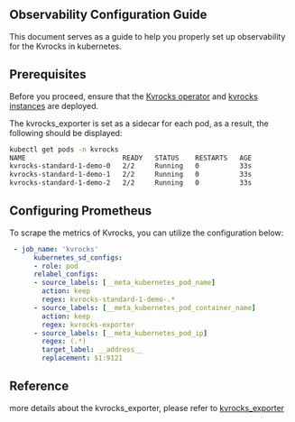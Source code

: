 ## Observability Configuration Guide
This document serves as a guide to help you properly set up observability for the Kvrocks in kubernetes.

## Prerequisites
Before you proceed, ensure that the [Kvrocks operator](../deploy/operator/) and [kvrocks instances](../examples/standard.yaml) are deployed.

The kvrocks_exporter is set as a sidecar for each pod, as a result, the following should be displayed:

```bash
kubectl get pods -n kvrocks
NAME                        READY   STATUS    RESTARTS   AGE
kvrocks-standard-1-demo-0   2/2     Running   0          33s
kvrocks-standard-1-demo-1   2/2     Running   0          33s
kvrocks-standard-1-demo-2   2/2     Running   0          33s
```

## Configuring Prometheus
To scrape the metrics of Kvrocks, you can utilize the configuration below:

```yaml
 - job_name: 'kvrocks'
      kubernetes_sd_configs:
      - role: pod
      relabel_configs:
      - source_labels: [__meta_kubernetes_pod_name]
        action: keep
        regex: kvrocks-standard-1-demo-.*
      - source_labels: [__meta_kubernetes_pod_container_name]
        action: keep
        regex: kvrocks-exporter
      - source_labels: [__meta_kubernetes_pod_ip]
        regex: (.*)
        target_label: __address__
        replacement: $1:9121
```

## Reference
more details about the kvrocks_exporter, please refer to [kvrocks_exporter](https://github.com/RocksLabs/kvrocks_exporter)
